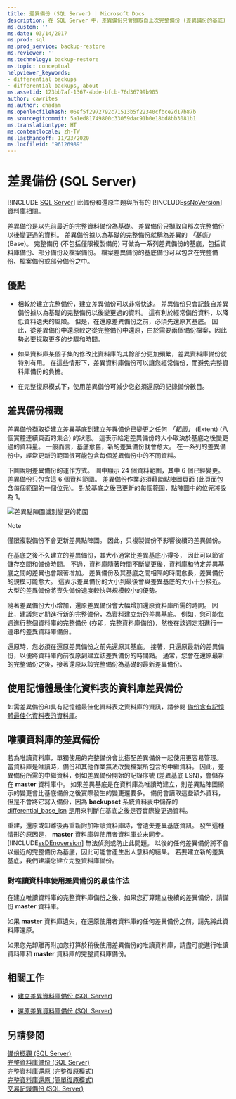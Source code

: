 ```yaml
---
title: 差異備份 (SQL Server) | Microsoft Docs
description: 在 SQL Server 中，差異備份只會擷取自上次完整備份 (差異備份的基底) 以來已變更的資料。
ms.custom: ''
ms.date: 03/14/2017
ms.prod: sql
ms.prod_service: backup-restore
ms.reviewer: ''
ms.technology: backup-restore
ms.topic: conceptual
helpviewer_keywords:
- differential backups
- differential backups, about
ms.assetid: 123bb7af-1367-4bde-bfcb-76d36799b905
author: cawrites
ms.author: chadam
ms.openlocfilehash: 06ef5f2972792c71513b5f22340cfbce2d17b87b
ms.sourcegitcommit: 5a1ed81749800c33059dac91b0e18bd8bb3081b1
ms.translationtype: HT
ms.contentlocale: zh-TW
ms.lasthandoff: 11/23/2020
ms.locfileid: "96126989"
---
```

# <a name="differential-backups-sql-server"></a>差異備份 (SQL Server)
 [!INCLUDE [SQL Server](../../includes/applies-to-version/sqlserver.md)]
  此備份和還原主題與所有的 [!INCLUDE[ssNoVersion](../../includes/ssnoversion-md.md)] 資料庫相關。  
  
 差異備份是以先前最近的完整資料備份為基礎。 差異備份只擷取自那次完整備份以後變更過的資料。 差異備份據以為基礎的完整備份就稱為差異的 *「基底」* (Base)。 完整備份 (不包括僅限複製備份) 可做為一系列差異備份的基底，包括資料庫備份、部分備份及檔案備份。 檔案差異備份的基底備份可以包含在完整備份、檔案備份或部分備份之中。  
  
  
##  <a name="benefits"></a><a name="Benefits"></a> 優點  
  
-   相較於建立完整備份，建立差異備份可以非常快速。 差異備份只會記錄自差異備份據以為基礎的完整備份以後變更過的資料。 這有利於經常備份資料，以降低資料遺失的風險。 但是，在還原差異備份之前，必須先還原其基底。 因此，從差異備份中還原較之從完整備份中還原，由於需要兩個備份檔案，因此勢必要採取更多的步驟和時間。  
  
-   如果資料庫某個子集的修改比資料庫的其餘部分更加頻繁，差異資料庫備份就特別有用。 在這些情形下，差異資料庫備份可以讓您經常備份，而避免完整資料庫備份的負擔。  
  
-   在完整復原模式下，使用差異備份可減少您必須還原的記錄備份數目。  
  
##  <a name="overview-of-differential-backups"></a><a name="Overview"></a> 差異備份概觀  
 差異備份擷取從建立差異基底到建立差異備份已變更之任何 *「範圍」* (Extent) (八個實體連續頁面的集合) 的狀態。 這表示給定差異備份的大小取決於基底之後變更過的資料量。 一般而言，基底愈舊，新的差異備份就會愈大。 在一系列的差異備份中，經常更新的範圍很可能包含每個差異備份中的不同資料。  
  
 下圖說明差異備份的運作方式。 圖中顯示 24 個資料範圍，其中 6 個已經變更。 差異備份只包含這 6 個資料範圍。 差異備份作業必須藉助點陣圖頁面 (此頁面包含每個範圍的一個位元)。 對於基底之後已更新的每個範圍，點陣圖中的位元將設為 1。  
  
 ![差異點陣圖識別變更的範圍](../../relational-databases/backup-restore/media/bnr-how-diff-backups-work.gif "差異點陣圖識別變更的範圍")  
  
> [!NOTE]  
>  僅限複製備份不會更新差異點陣圖。 因此，只複製備份不影響後續的差異備份。  
  
 在基底之後不久建立的差異備份，其大小通常比差異基底小得多， 因此可以節省儲存空間和備份時間。 不過，資料庫隨著時間不斷變更後，資料庫和特定差異基底之間的差異也會跟著增加。 差異備份及其基底之間相隔的時間愈長，差異備份的規模可能愈大。 這表示差異備份的大小到最後會與差異基底的大小十分接近。 大型的差異備份將喪失備份速度較快與規模較小的優勢。  
  
 隨著差異備份大小增加，還原差異備份會大幅增加還原資料庫所需的時間。 因此，建議您定期進行新的完整備份，為資料建立新的差異基底。 例如，您可能每週進行整個資料庫的完整備份 (亦即，完整資料庫備份)，然後在該週定期進行一連串的差異資料庫備份。  
  
 還原時，您必須在還原差異備份之前先還原其基底。 接著，只還原最新的差異備份，以便將資料庫向前復原到建立該差異備份的時間點。 通常，您會在還原最新的完整備份之後，接著還原以該完整備份為基礎的最新差異備份。  
  
## <a name="differential-backups-of-databases-with-memory-optimized-tables"></a>使用記憶體最佳化資料表的資料庫差異備份  
 如需差異備份和具有記憶體最佳化資料表之資料庫的資訊，請參閱 [備份含有記憶體最佳化資料表的資料庫](../../relational-databases/in-memory-oltp/backing-up-a-database-with-memory-optimized-tables.md)。  
  
##  <a name="differential-backups-of-read-only-databases"></a><a name="ReadOnlyDbs"></a> 唯讀資料庫的差異備份  
 若為唯讀資料庫，單獨使用的完整備份會比搭配差異備份一起使用更容易管理。 當資料庫是唯讀時，備份和其他作業無法改變檔案所包含的中繼資料。 因此，差異備份所需的中繼資料，例如差異備份開始的記錄序號 (差異基底 LSN)，會儲存在 **master** 資料庫中。 如果差異基底是在資料庫為唯讀時建立，則差異點陣圖顯示的變更會比基底備份之後實際發生的變更還要多。 備份會讀取這些額外資料，但是不會將它寫入備份，因為 **backupset** 系統資料表中儲存的 [differential_base_lsn](../../relational-databases/system-tables/backupset-transact-sql.md) 是用來判斷在基底之後是否實際變更過資料。  
  
 重建，還原或卸離後再重新附加唯讀資料庫時，會遺失差異基底資訊。 發生這種情形的原因是， **master** 資料庫與使用者資料庫並未同步。 [!INCLUDE[ssDEnoversion](../../includes/ssdenoversion-md.md)] 無法偵測或防止此問題。 以後的任何差異備份將不會以最近的完整備份為基底，因此可能會產生出人意料的結果。 若要建立新的差異基底，我們建議您建立完整資料庫備份。  
  
### <a name="best-practices-for-using-differential-backups-with-a-read-only-database"></a>對唯讀資料庫使用差異備份的最佳作法  
 在建立唯讀資料庫的完整資料庫備份之後，如果您打算建立後續的差異備份，請備份 **master** 資料庫。  
  
 如果 **master** 資料庫遺失，在還原使用者資料庫的任何差異備份之前，請先將此資料庫還原。  
  
 如果您先卸離再附加您打算於稍後使用差異備份的唯讀資料庫，請盡可能進行唯讀資料庫和 **master** 資料庫的完整資料庫備份。  
  
##  <a name="related-tasks"></a><a name="RelatedTasks"></a> 相關工作  
  
-   [建立差異資料庫備份 &#40;SQL Server&#41;](../../relational-databases/backup-restore/create-a-differential-database-backup-sql-server.md)  
  
-   [還原差異資料庫備份 &#40;SQL Server&#41;](../../relational-databases/backup-restore/restore-a-differential-database-backup-sql-server.md)  
  
  
## <a name="see-also"></a>另請參閱  
 [備份概觀 &#40;SQL Server&#41;](../../relational-databases/backup-restore/backup-overview-sql-server.md)   
 [完整資料庫備份 &#40;SQL Server&#41;](../../relational-databases/backup-restore/full-database-backups-sql-server.md)   
 [完整資料庫還原 &#40;完整復原模式&#41;](../../relational-databases/backup-restore/complete-database-restores-full-recovery-model.md)   
 [完整資料庫還原 &#40;簡單復原模式&#41;](../../relational-databases/backup-restore/complete-database-restores-simple-recovery-model.md)   
 [交易記錄備份 &#40;SQL Server&#41;](../../relational-databases/backup-restore/transaction-log-backups-sql-server.md)  
  
  
